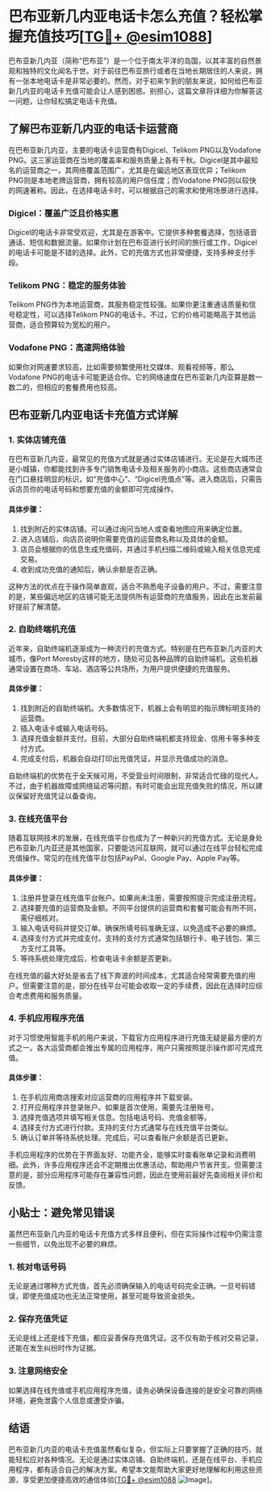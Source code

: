 # 巴布亚新几内亚电话卡怎么充值？轻松掌握充值技巧[[TG💪+ @esim1088](https://t.me/s/esim1088)]

巴布亚新几内亚（简称“巴布亚”）是一个位于南太平洋的岛国，以其丰富的自然景观和独特的文化闻名于世。对于前往巴布亚旅行或者在当地长期居住的人来说，拥有一张本地电话卡是非常必要的。然而，对于初来乍到的朋友来说，如何给巴布亚新几内亚的电话卡充值可能会让人感到困惑。别担心，这篇文章将详细为你解答这一问题，让你轻松搞定电话卡充值。

## 了解巴布亚新几内亚的电话卡运营商

在巴布亚新几内亚，主要的电话卡运营商有Digicel、Telikom PNG以及Vodafone PNG。这三家运营商在当地的覆盖率和服务质量上各有千秋。Digicel是其中最知名的运营商之一，其网络覆盖范围广，尤其是在偏远地区表现优异；Telikom PNG则是本地老牌运营商，拥有较高的用户信任度；而Vodafone PNG则以较快的网速著称。因此，在选择电话卡时，可以根据自己的需求和使用场景进行选择。

### Digicel：覆盖广泛且价格实惠
Digicel的电话卡非常受欢迎，尤其是在游客中。它提供多种套餐选择，包括语音通话、短信和数据流量。如果你计划在巴布亚进行长时间的旅行或工作，Digicel的电话卡可能是不错的选择。此外，它的充值方式也非常便捷，支持多种支付手段。

### Telikom PNG：稳定的服务体验
Telikom PNG作为本地运营商，其服务稳定性较强。如果你更注重通话质量和信号稳定性，可以选择Telikom PNG的电话卡。不过，它的价格可能略高于其他运营商，适合预算较为宽松的用户。

### Vodafone PNG：高速网络体验
如果你对网速要求较高，比如需要频繁使用社交媒体、观看视频等，那么Vodafone PNG的电话卡可能更适合你。它的网络速度在巴布亚新几内亚算是数一数二的，但相应的套餐费用也较高。

## 巴布亚新几内亚电话卡充值方式详解

### 1. 实体店铺充值
在巴布亚新几内亚，最常见的充值方式就是通过实体店铺进行。无论是在大城市还是小城镇，你都能找到许多专门销售电话卡及相关服务的小商店。这些商店通常会在门口悬挂明显的标识，如“充值中心”、“Digicel充值点”等。进入商店后，只需告诉店员你的电话号码和想要充值的金额即可完成操作。

#### 具体步骤：
1. 找到附近的实体店铺。可以通过询问当地人或查看地图应用来确定位置。
2. 进入店铺后，向店员说明你需要充值的运营商名称以及具体的金额。
3. 店员会根据你的信息生成充值码，并通过手机扫描二维码或输入相关信息完成交易。
4. 收到成功充值的通知后，确认余额是否正确。

这种方法的优点在于操作简单直观，适合不熟悉电子设备的用户。不过，需要注意的是，某些偏远地区的店铺可能无法提供所有运营商的充值服务，因此在出发前最好提前了解清楚。

### 2. 自助终端机充值
近年来，自助终端机逐渐成为一种流行的充值方式。特别是在巴布亚新几内亚的大城市，像Port Moresby这样的地方，随处可见各种品牌的自助终端机。这些机器通常设置在商场、车站、酒店等公共场所，为用户提供便捷的充值服务。

#### 具体步骤：
1. 找到附近的自助终端机。大多数情况下，机器上会有明显的指示牌标明支持的运营商。
2. 插入电话卡或输入电话号码。
3. 选择充值金额并支付。目前，大部分自助终端机都支持现金、信用卡等多种支付方式。
4. 完成支付后，机器会自动打印出充值凭证，并显示充值成功的消息。

自助终端机的优势在于全天候可用，不受营业时间限制，非常适合忙碌的现代人。不过，由于机器故障或网络延迟等问题，有时可能会出现充值失败的情况，所以建议保留好充值凭证以备查询。

### 3. 在线充值平台
随着互联网技术的发展，在线充值平台也成为了一种新兴的充值方式。无论是身处巴布亚新几内亚还是其他国家，只要能访问互联网，就可以通过在线平台轻松完成充值操作。常见的在线充值平台包括PayPal、Google Pay、Apple Pay等。

#### 具体步骤：
1. 注册并登录在线充值平台账户。如果尚未注册，需要按照提示完成注册流程。
2. 选择要充值的运营商及金额。不同平台提供的运营商和套餐可能会有所不同，需仔细核对。
3. 输入电话号码并提交订单。确保所填号码准确无误，以免造成不必要的麻烦。
4. 选择支付方式并完成支付。支持的支付方式通常包括银行卡、电子钱包、第三方支付工具等。
5. 等待系统处理完成后，检查电话卡余额是否更新。

在线充值的最大好处是省去了线下奔波的时间成本，尤其适合经常需要充值的用户。但需要注意的是，部分在线平台可能会收取一定的手续费，因此在选择时应综合考虑费用和服务质量。

### 4. 手机应用程序充值
对于习惯使用智能手机的用户来说，下载官方应用程序进行充值无疑是最方便的方式之一。各大运营商都会推出专属的应用程序，用户只需按照提示操作即可完成充值。

#### 具体步骤：
1. 在手机应用商店搜索对应运营商的应用程序并下载安装。
2. 打开应用程序并登录账户。如果是首次使用，需要先注册账号。
3. 选择充值选项并填写相关信息。包括电话号码、充值金额等。
4. 选择支付方式进行付款。支持的支付方式通常与在线充值平台类似。
5. 确认订单并等待系统处理。完成后，可以查看账户余额是否已更新。

手机应用程序的优势在于界面友好、功能齐全，能够实时查看账单记录和消费明细。此外，许多应用程序还会不定期推出优惠活动，帮助用户节省开支。但需要注意的是，部分应用程序可能存在兼容性问题，因此在使用前最好先查阅相关评价和反馈。

## 小贴士：避免常见错误

虽然巴布亚新几内亚的电话卡充值方式多样且便利，但在实际操作过程中仍需注意一些细节，以免出现不必要的麻烦。

### 1. 核对电话号码
无论是通过哪种方式充值，首先必须确保输入的电话号码完全正确。一旦号码错误，即使充值成功也无法正常使用，甚至可能导致资金损失。

### 2. 保存充值凭证
无论是线上还是线下充值，都应妥善保存充值凭证。这不仅有助于核对交易记录，还能在发生纠纷时作为证据。

### 3. 注意网络安全
如果选择在线充值或手机应用程序充值，请务必确保设备连接的是安全可靠的网络环境，避免泄露个人信息或遭受诈骗。

## 结语

巴布亚新几内亚的电话卡充值虽然看似复杂，但实际上只要掌握了正确的技巧，就能轻松应对各种情况。无论是通过实体店铺、自助终端机，还是在线平台、手机应用程序，都有适合自己的解决方案。希望本文能帮助大家更好地理解和利用这些资源，享受更加便捷高效的通信体验[[TG💪+ @esim1088](https://t.me/s/esim1088) ![Image](https://i.postimg.cc/4NQfJmqS/Snipaste-2025-05-13-00-14-12.png)]。